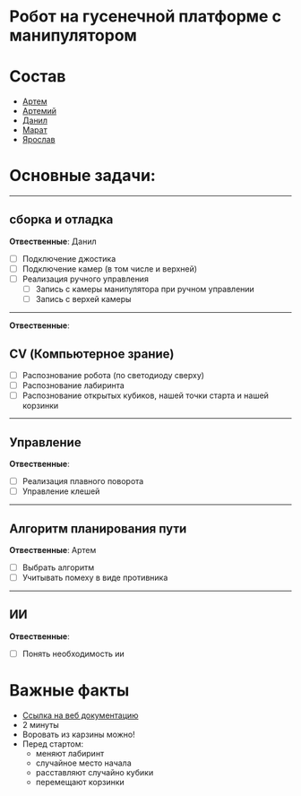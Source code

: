 # Робот на гусенечной платформе с манипулятором

# Состав
- [Артем](https://t.me/temakonkov)
- [Артемий](https://t.me/LaKeeRoK)
- [Данил](https://t.me/Danich_One)
- [Марат](https://t.me/v_oxel)
- [Ярослав](https://t.me/MrDragar)
# Основные задачи:
---
## сборка и отладка
**Отвественные**: Данил  
- [ ] Подключение джостика
- [ ] Подключение камер (в том числе и верхней)
- [ ] Реализация ручного управления  
  - [ ] Запись с камеры манипулятора при ручном управлении
  - [ ] Запись с верхей камеры
---
**Отвественные**: 
## CV (Компьютерное зрание)
- [ ] Распознование робота (по светодиоду сверху)
- [ ] Распознование лабиринта
- [ ] Распознование открытых кубиков, нашей точки старта и нашей корзинки
---
## Управление
**Отвественные**: 
- [ ] Реализация плавного поворота
- [ ] Управление клешей
--- 
## Алгоритм планирования пути
**Отвественные**: Артем
- [ ] Выбрать алгоритм
- [ ] Учитывать помеху в виде противника
---
## ИИ
**Отвественные**: 
- [ ] Понять необходимость ии


# Важные факты
- [Ссылка на веб документацию](https://supereyes.ru/img/instructions/xiao_r_gfs_x_ai_raspberry_pi_4b_manual.pdf)
- 2 минуты
- Воровать из карзины можно!
- Перед стартом:
  - меняют лабиринт
  - случайное место начала
  - расставляют случайно кубики
  - перемещают корзинки
